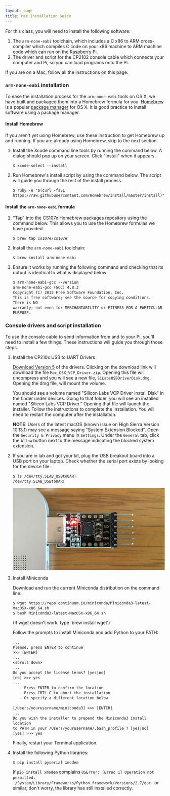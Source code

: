 ```yaml
---
layout: page
title: Mac Installation Guide
---
```


For this class, you will need to install the following software:

1.  The `arm-none-eabi` toolchain, which includes a C x86 to ARM cross-compiler
    which compiles C code on your x86 machine to ARM machine code which can run
    on the Raspberry Pi.
2.  The driver and script for the CP2102 console cable which connects your
    computer and Pi, so you can load programs onto the Pi.

If you are on a Mac, follow all the instructions on this page.

### `arm-none-eabi` installation

To ease the installation process for the `arm-none-eabi` tools on OS X, we have
built and packaged them into a Homebrew formula for you.
[Homebrew](http://brew.sh/) is a popular [package
manager](https://en.wikipedia.org/wiki/Package_manager) for OS X. It is good
practice to install software using a package manager.

#### Install Homebrew

If you aren't yet using Homebrew, use these instruction to get Homebrew up and
running. If you are already using Homebrew, skip to the next section.

1.  Install the Xcode command line tools by running the command below. A dialog
    should pop up on your screen. Click "Install" when it appears.

    ```
    $ xcode-select --install
    ```

2.  Run Homebrew's install script by using the command below. The script will
    guide you through the rest of the install process.

    ```
    $ ruby -e "$(curl -fsSL https://raw.githubusercontent.com/Homebrew/install/master/install)"
    ```

#### Install the `arm-none-eabi` formula

1.  "Tap" into the CS107e Homebrew packages repository using the command below.
    This allows you to use the Homebrew formulas we have provided.

    ```
    $ brew tap cs107e/cs107e
    ```

2.  Install the `arm-none-eabi` toolchain:

    ```
    $ brew install arm-none-eabi
    ```

3.  Ensure it works by running the following command and checking that its
    output is identical to what is displayed below:

    ```
    $ arm-none-eabi-gcc --version
    arm-none-eabi-gcc (GCC) 4.8.3
    Copyright (C) 2013 Free Software Foundation, Inc.
    This is free software; see the source for copying conditions.  There is NO
    warranty; not even for MERCHANTABILITY or FITNESS FOR A PARTICULAR PURPOSE.
    ```

### Console drivers and script installation

To use the console cable to send information from and to your Pi, you'll need
to install a few things. These instructions will guide you through those steps.

1.  Install the CP210x USB to UART Drivers

    [Download Version
    5](https://www.silabs.com/products/mcu/Pages/USBtoUARTBridgeVCPDrivers.aspx)
    of the drivers. Clicking on the download link will download the file
    `Mac_OSX_VCP_Driver.zip`. Opening this file will uncompress and you will
    see a new file, `SiLabsUSBDriverDisk.dmg`. Opening the dmg file, will mount
    the volume.

    You should see a volume named "Silicon Labs VCP Driver Install Disk" in the
    finder under devices. Going to that folder, you will see an installed named
    "Silicon Labs VCP Driver." Opening that file will launch the
    installer. Follow the instructions to complete the installation. You will need
    to restart the computer after the installation.

    **NOTE**: Users of the latest macOS (known issue on High Sierra Version
    10.13.1) may see a message saying "System Extension Blocked". Open the
    `Security & Privacy` menu in `Settings`. Under the `General` tab, click the
    `Allow` button next to the message indicating the blocked system extension.

2.  If you are in lab and got your kit, plug the USB breakout board
    into a USB port on your laptop. Check whether the serial port
    exists by looking for the device file:

    ```
    $ ls /dev/tty.SLAB_USBtoUART
    /dev/tty.SLAB_USBtoUART
    ```
    ![USB breakout board](../images/usb.breakout.board.JPG)

3.  Install Miniconda

    Download and run the current Miniconda distribution on the command line:

    ```
    $ wget https://repo.continuum.io/miniconda/Miniconda3-latest-MacOSX-x86_64.sh
    $ bash Miniconda3-latest-MacOSX-x86_64.sh
    ```
    (If wget doesn't work, type 'brew install wget')

    Follow the prompts to install Miniconda and add Python to your PATH:

    ```
    ...
    Please, press ENTER to continue
    >>> [ENTER]
    ...
    <scroll down>
    ...
    Do you accept the license terms? [yes|no]
    [no] >>> yes
    ...
       - Press ENTER to confirm the location
       - Press CRTL-C to abort the installation
       - Or specify a different location below

    [/Users/yourusername/miniconda3] >>> [ENTER]
    ...
    Do you wish the installer to prepend the Miniconda3 install location
    to PATH in your /Users/yourusername/.bash_profile ? [yes|no]
    [yes] >>> yes
    ```
    
    Finally, restart your Terminal application.

4.  Install the following Python libraries:

    ```
    $ pip install pyserial xmodem
    ```

    If `pip install xmodem` complains `OSError: [Errno 1] Operation not
    permitted: '/System/Library/Frameworks/Python.framework/Versions/2.7/doc'`
    or similar, don't worry, the library has still installed correctly.


